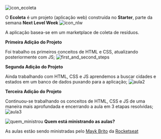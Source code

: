 ![icon_ecoleta](https://user-images.githubusercontent.com/62728109/83677850-2cf1e200-a5b3-11ea-8d04-f91369115c62.png)

O **Ecoleta** é um projeto (aplicação web) construída no **Starter**, parte da semana **Next Level Week** ![icon_nlw](https://user-images.githubusercontent.com/62728109/83677578-c076e300-a5b2-11ea-825c-bc31c88da1d2.png)

A aplicação basea-se em um marketplace de coleta de resíduos.

**Primeira Adição do Projeto**

Foi trabalho os primeiros conceitos de HTML e CSS, atualizando posteriormente com JS;
![first_and_second_steps](https://user-images.githubusercontent.com/62728109/83678452-2748cc00-a5b4-11ea-8c3b-7b11d47aaa07.jpg)

**Segunda Adição do Projeto**

Ainda trabalhando com HTML, CSS e JS aprendemos a buscar cidades e estados em um banco de dados puxando para a aplicação;
![aula2](https://user-images.githubusercontent.com/62728109/83678917-e43b2880-a5b4-11ea-84aa-b57b5bc7a2d7.png)


**Terceira Adição do Projeto**

Continuou-se trabalhando os conceitos de HTML, CSS e JS de uma maneira mais aprofundada e encerrando a aula em 3 etapas resolvidas;
![aula3](https://user-images.githubusercontent.com/62728109/83678626-6d9e2b00-a5b4-11ea-8ad4-03c955dcad5a.jpg)

![quem_ministrou](https://user-images.githubusercontent.com/62728109/83679095-35e3b300-a5b5-11ea-940f-dc15b1e3e9bc.png)
**Quem está ministrando as aulas?**

As aulas estão sendo ministradas pelo [Mayk Brito](https://github.com/maykbrito) da [Rocketseat](https://rocketseat.com.br/)
